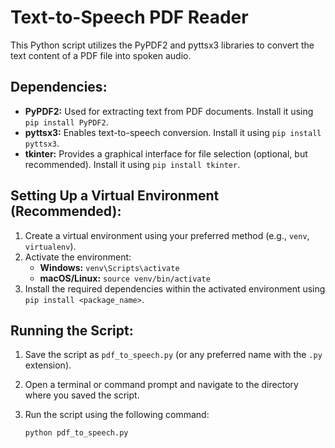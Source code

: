# Text-to-Speech PDF Reader

This Python script utilizes the PyPDF2 and pyttsx3 libraries to convert the text content of a PDF file into spoken audio.

## Dependencies:

- **PyPDF2:** Used for extracting text from PDF documents. Install it using `pip install PyPDF2`.
- **pyttsx3:** Enables text-to-speech conversion. Install it using `pip install pyttsx3`.
- **tkinter:** Provides a graphical interface for file selection (optional, but recommended). Install it using `pip install tkinter`.

## Setting Up a Virtual Environment (Recommended):

1. Create a virtual environment using your preferred method (e.g., `venv`, `virtualenv`).
2. Activate the environment:
   - **Windows:** `venv\Scripts\activate`
   - **macOS/Linux:** `source venv/bin/activate`
3. Install the required dependencies within the activated environment using `pip install <package_name>`.

## Running the Script:

1. Save the script as `pdf_to_speech.py` (or any preferred name with the `.py` extension).
2. Open a terminal or command prompt and navigate to the directory where you saved the script.
3. Run the script using the following command:

   ```bash
   python pdf_to_speech.py
